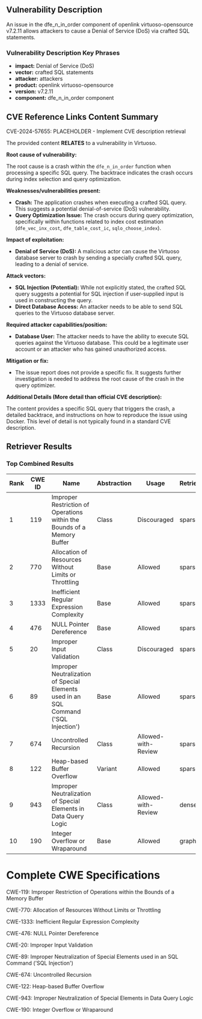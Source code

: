 ## Vulnerability Description
An issue in the dfe_n_in_order component of openlink virtuoso-opensource v7.2.11 allows attackers to cause a Denial of Service (DoS) via crafted SQL statements.

### Vulnerability Description Key Phrases
- **impact:** Denial of Service (DoS)
- **vector:** crafted SQL statements
- **attacker:** attackers
- **product:** openlink virtuoso-opensource
- **version:** v7.2.11
- **component:** dfe_n_in_order component

## CVE Reference Links Content Summary
CVE-2024-57655: PLACEHOLDER - Implement CVE description retrieval

The provided content **RELATES** to a vulnerability in Virtuoso.

**Root cause of vulnerability:**

The root cause is a crash within the `dfe_n_in_order` function when processing a specific SQL query. The backtrace indicates the crash occurs during index selection and query optimization.

**Weaknesses/vulnerabilities present:**

*   **Crash:** The application crashes when executing a crafted SQL query. This suggests a potential denial-of-service (DoS) vulnerability.
*   **Query Optimization Issue:** The crash occurs during query optimization, specifically within functions related to index cost estimation (`dfe_vec_inx_cost`, `dfe_table_cost_ic`, `sqlo_choose_index`).

**Impact of exploitation:**

*   **Denial of Service (DoS):** A malicious actor can cause the Virtuoso database server to crash by sending a specially crafted SQL query, leading to a denial of service.

**Attack vectors:**

*   **SQL Injection (Potential):** While not explicitly stated, the crafted SQL query suggests a potential for SQL injection if user-supplied input is used in constructing the query.
*   **Direct Database Access:** An attacker needs to be able to send SQL queries to the Virtuoso database server.

**Required attacker capabilities/position:**

*   **Database User:** The attacker needs to have the ability to execute SQL queries against the Virtuoso database. This could be a legitimate user account or an attacker who has gained unauthorized access.

**Mitigation or fix:**

*   The issue report does not provide a specific fix. It suggests further investigation is needed to address the root cause of the crash in the query optimizer.

**Additional Details (More detail than official CVE description):**

The content provides a specific SQL query that triggers the crash, a detailed backtrace, and instructions on how to reproduce the issue using Docker. This level of detail is not typically found in a standard CVE description.

## Retriever Results

### Top Combined Results

| Rank | CWE ID | Name | Abstraction | Usage  | Retrievers | Individual Scores |
|------|--------|------|-------------|-------|------------|-------------------|
| 1 | 119 | Improper Restriction of Operations within the Bounds of a Memory Buffer | Class | Discouraged | sparse | 0.047 |
| 2 | 770 | Allocation of Resources Without Limits or Throttling | Base | Allowed | sparse | 0.047 |
| 3 | 1333 | Inefficient Regular Expression Complexity | Base | Allowed | sparse | 0.046 |
| 4 | 476 | NULL Pointer Dereference | Base | Allowed | sparse | 0.045 |
| 5 | 20 | Improper Input Validation | Class | Discouraged | sparse | 0.045 |
| 6 | 89 | Improper Neutralization of Special Elements used in an SQL Command ('SQL Injection') | Base | Allowed | sparse | 0.044 |
| 7 | 674 | Uncontrolled Recursion | Class | Allowed-with-Review | sparse | 0.044 |
| 8 | 122 | Heap-based Buffer Overflow | Variant | Allowed | sparse | 0.044 |
| 9 | 943 | Improper Neutralization of Special Elements in Data Query Logic | Class | Allowed-with-Review | dense | 0.559 |
| 10 | 190 | Integer Overflow or Wraparound | Base | Allowed | graph | 0.003 |



# Complete CWE Specifications

CWE-119: Improper Restriction of Operations within the Bounds of a Memory Buffer

CWE-770: Allocation of Resources Without Limits or Throttling

CWE-1333: Inefficient Regular Expression Complexity

CWE-476: NULL Pointer Dereference

CWE-20: Improper Input Validation

CWE-89: Improper Neutralization of Special Elements used in an SQL Command ('SQL Injection')

CWE-674: Uncontrolled Recursion

CWE-122: Heap-based Buffer Overflow

CWE-943: Improper Neutralization of Special Elements in Data Query Logic

CWE-190: Integer Overflow or Wraparound